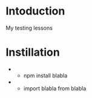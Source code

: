 # Intoduction
My testing lessons

# Instillation
* * npm install blabla
* * import blabla from blabla